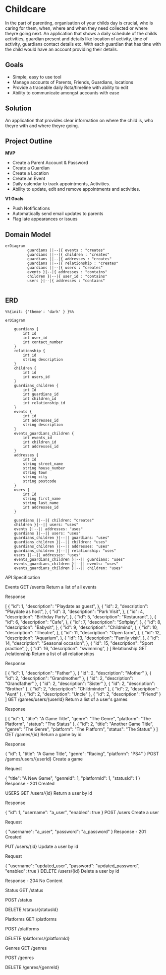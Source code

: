 # Childcare
In the part of parenting, organisation of your childs day is crucial, who is caring for them, when, where and when they need collected or where theyre going next.
An application that shows a daily schedule of the childs activities, guardian present and details like location of activity, time of activity, guardians contact details etc.
With each guardian that has time with the child would have an account providing their details.

## Goals
-  Simple, easy to use tool
-  Manage accounts of Parents, Friends, Guardians, locations
-  Provide a traceable daily Rota/timeline with ability to edit
-  Ability to communicate amongst accounts with ease

## Solution
An application that provides clear information on where the child is, who theyre with and where theyre going.

## Project Outline

**MVP**

-   Create a Parent Account & Password
-   Create a Guardian
-   Create a Location
-   Create an Event
-   Daily calendar to track appointments, Activities.
-   Ability to update, edit and remove appointments and activities.

**V1 Goals**

-   Push Notifications
-   Automatically send email updates to parents
-   Flag late appearances or issues

## Domain Model
``` mermaid
erDiagram
          guardians ||--|{ events : "creates"
          guardians ||--|{ children : "creates"
          guardians ||--|{ addresses : "creates"
          guardians ||--|{ relationship : "creates"
          guardians ||--|{ users : "creates"
          events }|--|{ addresses : "contains"
          children }|--|{ user_id : "contains"
          users }|--|{ addresses : "contains"
          
```

## ERD 
``` mermaid
%%{init: {'theme': 'dark' } }%%

erDiagram

    guardians {
        int Id
        int user_id
        int contact_number
    }
    relationship {
        int id
        string description
    }
    children {
        int id
        int users_id
    }
    guardians_children {
        int Id
        int guardians_id
        int children_id
        int relationship_id
    }
    events {
        int id
        int addresses_id
        string description
    }
    events_guardians_children {
        int events_id
        int children_id
        int addresses_id
    }
    addresses {
        int Id
        string street_name
        string house_number
        string town
        string city
        string postcode
    }
    users {
        int Id
        string first_name
        string last_name
        int addresses_id
    }

    guardians ||--|{ children: "creates"
    children }|--|| users: "uses"
    events }|--|| addresses: "uses"
    guardians }|--|| users: "uses"
    guardians_children }|--|| guardians: "uses"
    guardians_children }|--|| children: "uses"
    guardians_children }|--|| addresses: "uses"
    guardians_children }|--|| relationship: "uses"
    users }|--|| addresses: "uses"
    events_guardians_children }|--|| guardians: "uses"
    events_guardians_children }|--|| events: "uses"
    events_guardians_children }|--|| children: "uses"

```

API Specification

Events
GET /events Return a list of all events

Response

[
  {
    "id": 1,
    "description": "Playdate as guest",
  },
  {
    "id": 2,
    "description": "Playdate as host",
  },
  {
    "id": 3,
    "description": "Park Visit",
  },
  {
    "id": 4,
    "description": "Birthday Party",
  },
  {
    "id": 5,
    "description": "Restaurant",
  },
  {
    "id": 6,
    "description": "Cafe",
  },
  {
    "id": 7,
    "description": "Softplay",
  },
  {
    "id": 8,
    "description": "Babysit",
  },
  {
    "id": 9,
    "description": "Childmind",
  },
  {
    "id": 10,
    "description": "Theatre",
  },
  {
    "id": 11,
    "description": "Open farm",
  },
  {
    "id": 12,
    "description": "Aquarium",
  },
  {
    "id": 13,
    "description": "Family visit",
  },
  {
    "id": 14,
    "description": "Seasonal occasion",
  },
  {
    "id": 15,
    "description": "Sport practice",
  },
  {
    "id": 16,
    "description": "swimming",
  }
]
Relationship
GET /relationship Return a list of all relationships

Response

[
  {
    "id": 1,
    "description": "Father"
  },
  {
    "id": 2,
    "description": "Mother"
  },
  {
    "id": 2,
    "description": "Grandmother"
  },
  {
    "id": 2,
    "description": "Grandfather"
  },
  {
    "id": 2,
    "description": "Sister"
  },
  {
    "id": 2,
    "description": "Brother"
  },
  {
    "id": 2,
    "description": "Childminder"
  },
  {
    "id": 2,
    "description": "Aunt"
  },
  {
    "id": 2,
    "description": "Uncle"
  },
  {
    "id": 2,
    "description": "Friend"
  }
]
GET /games/users/{userId} Return a list of a user's games

Response

[
  {
    "id": 1,
    "title": "A Game Title",
    "genre": "The Genre",
    "platform": "The Platform",
    "status": "The Status"
  },
  {
    "id": 2,
    "title": "Another Game Title",
    "genre": "The Genre",
    "platform": "The Platform",
    "status": "The Status"
  }
]
GET /games/{id} Return a game by id

Response

{
  "id": 1,
  "title": "A Game Title",
  "genre": "Racing",
  "platform": "PS4"
}
POST /games/users/{userId} Create a game

Request

{
  "title": "A New Game",
  "genreId": 1,
  "platformId": 1,
  "statusId": 1
}
Response - 201 Created

USERS
GET /users/{id} Return a user by id

Response

{
  "id": 1,
  "username": "a_user",
  "enabled": true
}
POST /users Create a user

Request

{
  "username": "a_user",
  "password": "a_password"
}
Response - 201 Created

PUT /users/{id} Update a user by id

Request

{
  "username": "updated_user",
  "password": "updated_password",
  "enabled": true
}
DELETE /users/{id} Delete a user by id

Response - 204 No Content

Status
GET /status

POST /status

DELETE /status/{statusId}

Platforms
GET /platforms

POST /platforms

DELETE /platforms/{platformId}

Genres
GET /genres

POST /genres

DELETE /genres/{genreId}

